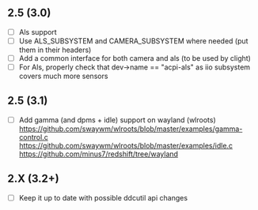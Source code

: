 ## 2.5 (3.0)
- [ ] Als support
- [ ] Use ALS_SUBSYSTEM and CAMERA_SUBSYSTEM where needed (put them in their headers)
- [ ] Add a common interface for both camera and als (to be used by clight)
- [ ] For Als, properly check that dev->name == "acpi-als" as iio subsystem covers much more sensors

## 2.5 (3.1)
- [ ] Add gamma (and dpms + idle) support on wayland (wlroots)
https://github.com/swaywm/wlroots/blob/master/examples/gamma-control.c
https://github.com/swaywm/wlroots/blob/master/examples/idle.c
https://github.com/minus7/redshift/tree/wayland

## 2.X (3.2+)

- [ ] Keep it up to date with possible ddcutil api changes
